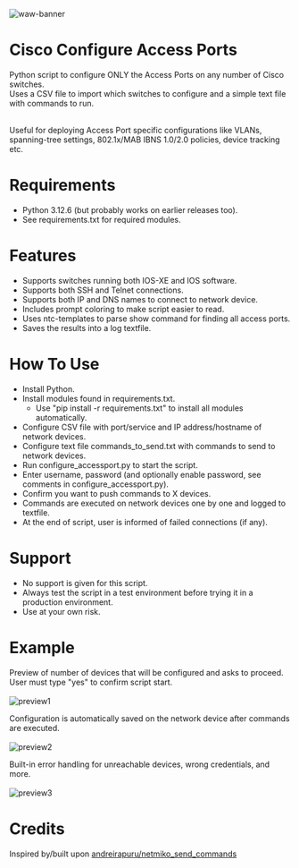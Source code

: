 ![waw-banner](https://github.com/user-attachments/assets/d8ddb7ea-8d0a-46ab-8e6d-92d2517e93e7)


# Cisco Configure Access Ports
Python script to configure ONLY the Access Ports on any number of Cisco switches.<br> 
Uses a CSV file to import which switches to configure and a simple text file with commands to run.<br><br>

Useful for deploying Access Port specific configurations like VLANs, spanning-tree settings, 802.1x/MAB IBNS 1.0/2.0 policies, device tracking etc.<br>

# Requirements
- Python 3.12.6 (but probably works on earlier releases too).<br>
- See requirements.txt for required modules.<br>

# Features
- Supports switches running both IOS-XE and IOS software. 
- Supports both SSH and Telnet connections.
- Supports both IP and DNS names to connect to network device.
- Includes prompt coloring to make script easier to read.
- Uses ntc-templates to parse show command for finding all access ports.
- Saves the results into a log textfile.

# How To Use
- Install Python.
- Install modules found in requirements.txt.
  - Use "pip install -r requirements.txt" to install all modules automatically.
- Configure CSV file with port/service and IP address/hostname of network devices.
- Configure text file commands_to_send.txt with commands to send to network devices.
- Run configure_accessport.py to start the script.
- Enter username, password (and optionally enable password, see comments in configure_accessport.py).
- Confirm you want to push commands to X devices.
- Commands are executed on network devices one by one and logged to textfile.
- At the end of script, user is informed of failed connections (if any).

# Support
- No support is given for this script.
- Always test the script in a test environment before trying it in a production environment. 
- Use at your own risk.

# Example

Preview of number of devices that will be configured and asks to proceed.
User must type "yes" to confirm script start.<br><br>
![preview1](https://github.com/user-attachments/assets/ce6e073e-10f9-490a-b96d-c22790c9fa10)

Configuration is automatically saved on the network device after commands are executed.<br><br>
![preview2](https://github.com/user-attachments/assets/b6de6f86-8031-4bb0-bb88-9a7b1ed60963)

Built-in error handling for unreachable devices, wrong credentials, and more.<br><br>
![preview3](https://github.com/user-attachments/assets/aaea0195-efba-4313-aa10-d64dab3c1867)

# Credits
Inspired by/built upon [andreirapuru/netmiko_send_commands](https://github.com/andreirapuru/netmiko_send_commands)<br>


